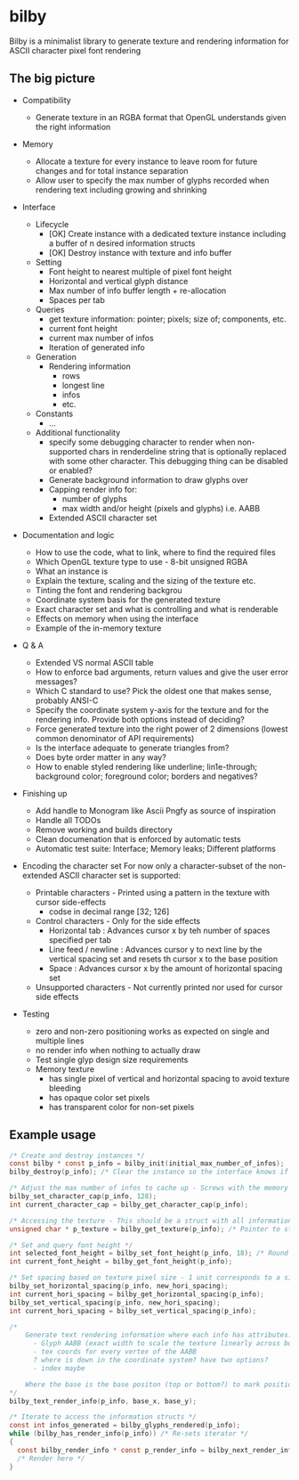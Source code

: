 # bilby
Bilby is a minimalist library to generate texture and rendering information for ASCII character pixel font rendering

## The big picture
- Compatibility
  + Generate texture in an RGBA format that OpenGL understands given the right information
- Memory
  + Allocate a texture for every instance to leave room for future changes and for total instance separation
  + Allow user to specify the max number of glyphs recorded when rendering text including growing and shrinking
- Interface
  + Lifecycle
    - [OK] Create instance with a dedicated texture instance including a buffer of n desired information structs
    - [OK] Destroy instance with texture and info buffer
  + Setting
    - Font height to nearest multiple of pixel font height
    - Horizontal and vertical glyph distance
    - Max number of info buffer length + re-allocation 
    - Spaces per tab
  + Queries
    - get texture information: pointer; pixels; size of; components, etc.
    - current font height
    - current max number of infos
    - Iteration of generated info
  + Generation
    - Rendering information
      + rows
      + longest line
      + infos
      + etc.
  + Constants
    - ...
  + Additional functionality
    - specify some debugging character to render when non-supported chars in renderdeline string
      that is optionally replaced with some other character. This debugging thing can be disabled or enabled?
    - Generate background information to draw glyphs over
    - Capping render info for:
      + number of glyphs
      + max width and/or height (pixels and glyphs) i.e. AABB
    - Extended ASCII character set

- Documentation and logic
  + How to use the code, what to link, where to find the required files
  + Which OpenGL texture type to use - 8-bit unsigned RGBA
  + What an instance is
  + Explain the texture, scaling and the sizing of the texture etc.
  + Tinting the font and rendering backgrou
  + Coordinate system basis for the generated texture
  + Exact character set and what is controlling and what is renderable
  + Effects on memory when using the interface
  + Example of the in-memory texture

- Q & A
  + Extended VS normal ASCII table
  + How to enforce bad arguments, return values and give the user error messages?
  + Which C standard to use? Pick the oldest one that makes sense, probably ANSI-C
  + Specify the coordinate system y-axis for the texture and for the rendering info.
    Provide both options instead of deciding?
  + Force generated texture into the right power of 2 dimensions (lowest common denominator of API requirements)
  + Is the interface adequate to generate triangles from?
  + Does byte order matter in any way?
  + How to enable styled rendering like underline; lin1e-through; background color; foreground color; borders and negatives?

- Finishing up
  + Add handle to Monogram like Ascii Pngfy as source of inspiration
  + Handle all TODOs
  + Remove working and builds directory
  + Clean documenation that is enforced by automatic tests
  + Automatic test suite: Interface; Memory leaks; Different platforms

- Encoding the character set
For now only a character-subset of the non-extended ASCII character set is supported:
  + Printable characters   - Printed using a pattern in the texture with cursor side-effects
    - codse in decimal range [32; 126]
  + Control characters     - Only for the side effects
    - Horizontal tab      : Advances cursor x by teh number of spaces specified per tab
    - Line feed / newline : Advances cursor y to next line by the vertical spacing set and resets th
                            cursor x to the base position
    - Space               : Advances cursor x by the amount of horizontal spacing set
  + Unsupported characters - Not currently printed nor used for cursor side effects

- Testing
  + zero and non-zero positioning works as expected on single and multiple lines
  + no render info when nothing to actually draw
  + Test single glyp design size requirements
  + Memory texture
    - has single pixel of vertical and horizontal spacing to avoid texture bleeding
    - has opaque color set pixels
    - has transparent color for non-set pixels


## Example usage

```C
/* Create and destroy instances */
const bilby * const p_info = bilby_init(initial_max_number_of_infos);
bilby_destroy(p_info); /* Clear the instance so the interface knows if initialized or not */

/* Adjust the max number of infos to cache up - Screws with the memory when shrunk or used to often */
bilby_set_character_cap(p_info, 128);
int current_character_cap = bilby_get_character_cap(p_info);

/* Accessing the texture - This should be a struct with all information required for uploading the texture */
unsigned char * p_texture = bilby_get_texture(p_info); /* Pointer to start of texture - use RGBA with set transparency */

/* Set and query font height */
int selected_font_height = bilby_set_font_height(p_info, 18); /* Round to closest multiple of pixel font height */
int current_font_height = bilby_get_font_height(p_info);

/* Set spacing based on texture pixel size - 1 unit corresponds to a single texture pixel before scaling */
bilby_set_horizontal_spacing(p_info, new_hori_spacing);
int current_hori_spacing = bilby_get_horizontal_spacing(p_info);
bilby_set_vertical_spacing(p_info, new_hori_spacing);
int current_hori_spacing = bilby_set_vertical_spacing(p_info);

/*
    Generate text rendering information where each info has attributes:
      - Glyph AABB (exact width to scale the texture linearly across both axis)
      - tex coords for every vertex of the AABB
      ? where is down in the coordinate system? have two options?
      - index maybe

    Where the base is the base positon (top or bottom?) to mark positions as
*/
bilby_text_render_info(p_info, base_x, base_y);

/* Iterate to access the information structs */
const int infos_generated = bilby_glyphs_rendered(p_info);
while (bilby_has_render_info(p_info)) /* Re-sets iterator */
{
  const bilby_render_info * const p_render_info = bilby_next_render_info(p_info);
  /* Render here */
}

```
